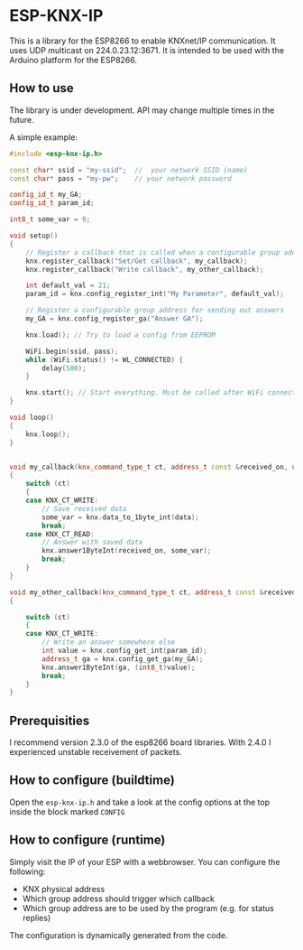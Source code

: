 # ESP-KNX-IP #

This is a library for the ESP8266 to enable KNXnet/IP communication. It uses UDP multicast on 224.0.23.12:3671.
It is intended to be used with the Arduino platform for the ESP8266.

## How to use ##

The library is under development. API may change multiple times in the future.

A simple example:

```c++
#include <esp-knx-ip.h>

const char* ssid = "my-ssid";  //  your network SSID (name)
const char* pass = "my-pw";    // your network password

config_id_t my_GA;
config_id_t param_id;

int8_t some_var = 0;

void setup()
{
	// Register a callback that is called when a configurable group address is receiving a telegram
	knx.register_callback("Set/Get callback", my_callback);
	knx.register_callback("Write callback", my_other_callback);

	int default_val = 21;
	param_id = knx.config_register_int("My Parameter", default_val);

	// Register a configurable group address for sending out answers
	my_GA = knx.config_register_ga("Answer GA");

	knx.load(); // Try to load a config from EEPROM

	WiFi.begin(ssid, pass);
	while (WiFi.status() != WL_CONNECTED) {
		delay(500);
	}

	knx.start(); // Start everything. Must be called after WiFi connection has been established
}

void loop()
{
	knx.loop();
}


void my_callback(knx_command_type_t ct, address_t const &received_on, uint8_t data_len, uint8_t *data)
{
	switch (ct)
	{
	case KNX_CT_WRITE:
		// Save received data
		some_var = knx.data_to_1byte_int(data);
		break;
	case KNX_CT_READ:
		// Answer with saved data
		knx.answer1ByteInt(received_on, some_var);
		break;
	}
}

void my_other_callback(knx_command_type_t ct, address_t const &received_on, uint8_t data_len, uint8_t *data)
{

	switch (ct)
	{
	case KNX_CT_WRITE:
		// Write an answer somewhere else
		int value = knx.config_get_int(param_id);
		address_t ga = knx.config_get_ga(my_GA);
		knx.answer1ByteInt(ga, (int8_t)value);
		break;
	}
}

```

## Prerequisities ##

I recommend version 2.3.0 of the esp8266 board libraries. With 2.4.0 I experienced unstable receivement of packets.

## How to configure (buildtime) ##

Open the `esp-knx-ip.h` and take a look at the config options at the top inside the block marked `CONFIG`

## How to configure (runtime) ##

Simply visit the IP of your ESP with a webbrowser. You can configure the following:
* KNX physical address
* Which group address should trigger which callback
* Which group address are to be used by the program (e.g. for status replies)

The configuration is dynamically generated from the code.